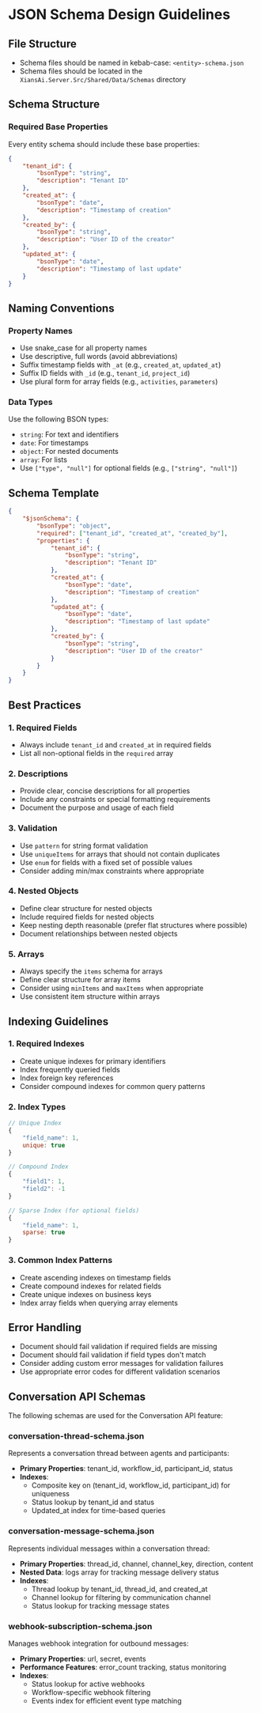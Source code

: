 # JSON Schema Design Guidelines

## File Structure

- Schema files should be named in kebab-case: `<entity>-schema.json`
- Schema files should be located in the `XiansAi.Server.Src/Shared/Data/Schemas` directory

## Schema Structure

### Required Base Properties

Every entity schema should include these base properties:

```json
{
    "tenant_id": {
        "bsonType": "string",
        "description": "Tenant ID"
    },
    "created_at": {
        "bsonType": "date",
        "description": "Timestamp of creation"
    },
    "created_by": {
        "bsonType": "string",
        "description": "User ID of the creator"
    },
    "updated_at": {
        "bsonType": "date",
        "description": "Timestamp of last update"
    }
}
```

## Naming Conventions

### Property Names

- Use snake_case for all property names
- Use descriptive, full words (avoid abbreviations)
- Suffix timestamp fields with `_at` (e.g., `created_at`, `updated_at`)
- Suffix ID fields with `_id` (e.g., `tenant_id`, `project_id`)
- Use plural form for array fields (e.g., `activities`, `parameters`)

### Data Types

Use the following BSON types:

- `string`: For text and identifiers
- `date`: For timestamps
- `object`: For nested documents
- `array`: For lists
- Use `["type", "null"]` for optional fields (e.g., `["string", "null"]`)

## Schema Template

```json
{
    "$jsonSchema": {
        "bsonType": "object",
        "required": ["tenant_id", "created_at", "created_by"],
        "properties": {
            "tenant_id": {
                "bsonType": "string",
                "description": "Tenant ID"
            },
            "created_at": {
                "bsonType": "date",
                "description": "Timestamp of creation"
            },
            "updated_at": {
                "bsonType": "date",
                "description": "Timestamp of last update"
            },
            "created_by": {
                "bsonType": "string",
                "description": "User ID of the creator"
            }
        }
    }
}
```

## Best Practices

### 1. Required Fields

- Always include `tenant_id` and `created_at` in required fields
- List all non-optional fields in the `required` array

### 2. Descriptions

- Provide clear, concise descriptions for all properties
- Include any constraints or special formatting requirements
- Document the purpose and usage of each field

### 3. Validation

- Use `pattern` for string format validation
- Use `uniqueItems` for arrays that should not contain duplicates
- Use `enum` for fields with a fixed set of possible values
- Consider adding min/max constraints where appropriate

### 4. Nested Objects

- Define clear structure for nested objects
- Include required fields for nested objects
- Keep nesting depth reasonable (prefer flat structures where possible)
- Document relationships between nested objects

### 5. Arrays

- Always specify the `items` schema for arrays
- Define clear structure for array items
- Consider using `minItems` and `maxItems` when appropriate
- Use consistent item structure within arrays

## Indexing Guidelines

### 1. Required Indexes

- Create unique indexes for primary identifiers
- Index frequently queried fields
- Index foreign key references
- Consider compound indexes for common query patterns

### 2. Index Types

```javascript
// Unique Index
{
    "field_name": 1,
    unique: true
}

// Compound Index
{
    "field1": 1,
    "field2": -1
}

// Sparse Index (for optional fields)
{
    "field_name": 1,
    sparse: true
}
```

### 3. Common Index Patterns

- Create ascending indexes on timestamp fields
- Create compound indexes for related fields
- Create unique indexes on business keys
- Index array fields when querying array elements

## Error Handling

- Document should fail validation if required fields are missing
- Document should fail validation if field types don't match
- Consider adding custom error messages for validation failures
- Use appropriate error codes for different validation scenarios

## Conversation API Schemas

The following schemas are used for the Conversation API feature:

### conversation-thread-schema.json

Represents a conversation thread between agents and participants:

- **Primary Properties**: tenant_id, workflow_id, participant_id, status
- **Indexes**: 
  - Composite key on (tenant_id, workflow_id, participant_id) for uniqueness
  - Status lookup by tenant_id and status
  - Updated_at index for time-based queries

### conversation-message-schema.json

Represents individual messages within a conversation thread:

- **Primary Properties**: thread_id, channel, channel_key, direction, content
- **Nested Data**: logs array for tracking message delivery status
- **Indexes**:
  - Thread lookup by tenant_id, thread_id, and created_at
  - Channel lookup for filtering by communication channel
  - Status lookup for tracking message states

### webhook-subscription-schema.json

Manages webhook integration for outbound messages:

- **Primary Properties**: url, secret, events
- **Performance Features**: error_count tracking, status monitoring
- **Indexes**:
  - Status lookup for active webhooks
  - Workflow-specific webhook filtering
  - Events index for efficient event type matching
